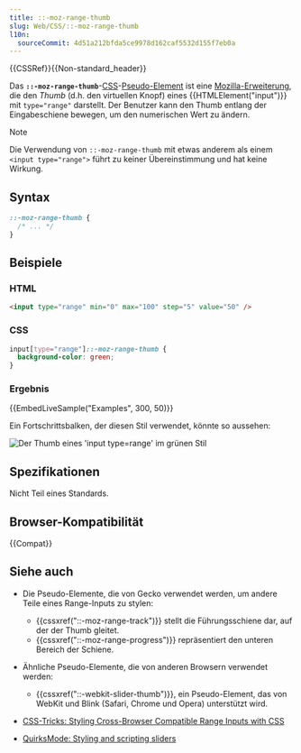 ```yaml
---
title: ::-moz-range-thumb
slug: Web/CSS/::-moz-range-thumb
l10n:
  sourceCommit: 4d51a212bfda5ce9978d162caf5532d155f7eb0a
---
```


{{CSSRef}}{{Non-standard_header}}

Das **`::-moz-range-thumb`**-[CSS](/de/docs/Web/CSS)-[Pseudo-Element](/de/docs/Web/CSS/Pseudo-elements) ist eine [Mozilla-Erweiterung](/de/docs/Web/CSS/Mozilla_Extensions), die den _Thumb_ (d.h. den virtuellen Knopf) eines {{HTMLElement("input")}} mit `type="range"` darstellt. Der Benutzer kann den Thumb entlang der Eingabeschiene bewegen, um den numerischen Wert zu ändern.

> [!NOTE]
> Die Verwendung von `::-moz-range-thumb` mit etwas anderem als einem `<input type="range">` führt zu keiner Übereinstimmung und hat keine Wirkung.

## Syntax

```css
::-moz-range-thumb {
  /* ... */
}
```

## Beispiele

### HTML

```html
<input type="range" min="0" max="100" step="5" value="50" />
```

### CSS

```css
input[type="range"]::-moz-range-thumb {
  background-color: green;
}
```

### Ergebnis

{{EmbedLiveSample("Examples", 300, 50)}}

Ein Fortschrittsbalken, der diesen Stil verwendet, könnte so aussehen:

![Der Thumb eines 'input type=range' im grünen Stil](screen_shot_2015-12-04_at_13.30.08.png)

## Spezifikationen

Nicht Teil eines Standards.

## Browser-Kompatibilität

{{Compat}}

## Siehe auch

- Die Pseudo-Elemente, die von Gecko verwendet werden, um andere Teile eines Range-Inputs zu stylen:

  - {{cssxref("::-moz-range-track")}} stellt die Führungsschiene dar, auf der der Thumb gleitet.
  - {{cssxref("::-moz-range-progress")}} repräsentiert den unteren Bereich der Schiene.

- Ähnliche Pseudo-Elemente, die von anderen Browsern verwendet werden:

  - {{cssxref("::-webkit-slider-thumb")}}, ein Pseudo-Element, das von WebKit und Blink (Safari, Chrome und Opera) unterstützt wird.

- [CSS-Tricks: Styling Cross-Browser Compatible Range Inputs with CSS](https://css-tricks.com/styling-cross-browser-compatible-range-inputs-css/)
- [QuirksMode: Styling and scripting sliders](https://www.quirksmode.org/blog/archives/2015/11/styling_and_scr.html)
